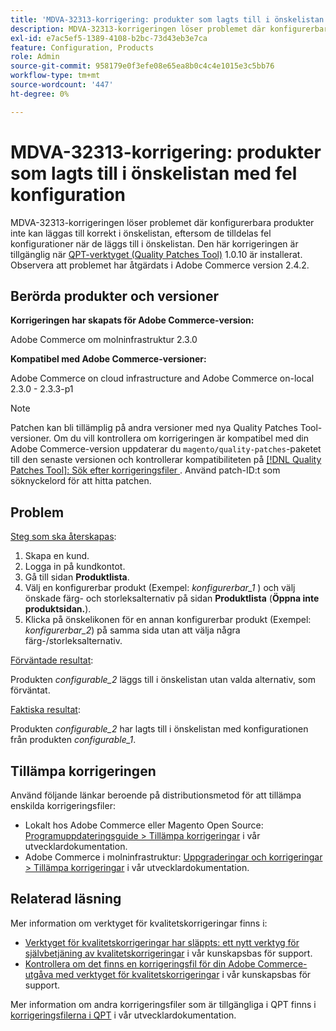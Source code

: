 ```yaml
---
title: 'MDVA-32313-korrigering: produkter som lagts till i önskelistan med fel konfiguration'
description: MDVA-32313-korrigeringen löser problemet där konfigurerbara produkter inte kan läggas till korrekt i önskelistan, eftersom de tilldelas fel konfigurationer när de läggs till i önskelistan. Den här korrigeringen är tillgänglig när [QPT-verktyget (Quality Patches Tool)](https://devdocs.magento.com/guides/v2.4/comp-mgr/patching.html#mqp) 1.0.10 är installerat. Observera att problemet har åtgärdats i Adobe Commerce version 2.4.2.
exl-id: e7ac5ef5-1389-4108-b2bc-73d43eb3e7ca
feature: Configuration, Products
role: Admin
source-git-commit: 958179e0f3efe08e65ea8b0c4c4e1015e3c5bb76
workflow-type: tm+mt
source-wordcount: '447'
ht-degree: 0%

---
```


# MDVA-32313-korrigering: produkter som lagts till i önskelistan med fel konfiguration

MDVA-32313-korrigeringen löser problemet där konfigurerbara produkter inte kan läggas till korrekt i önskelistan, eftersom de tilldelas fel konfigurationer när de läggs till i önskelistan. Den här korrigeringen är tillgänglig när [QPT-verktyget (Quality Patches Tool)](https://devdocs.magento.com/guides/v2.4/comp-mgr/patching.html#mqp) 1.0.10 är installerat. Observera att problemet har åtgärdats i Adobe Commerce version 2.4.2.

## Berörda produkter och versioner

**Korrigeringen har skapats för Adobe Commerce-version:**

Adobe Commerce om molninfrastruktur 2.3.0

**Kompatibel med Adobe Commerce-versioner:**

Adobe Commerce on cloud infrastructure and Adobe Commerce on-local 2.3.0 - 2.3.3-p1

>[!NOTE]
>
>Patchen kan bli tillämplig på andra versioner med nya Quality Patches Tool-versioner. Om du vill kontrollera om korrigeringen är kompatibel med din Adobe Commerce-version uppdaterar du `magento/quality-patches`-paketet till den senaste versionen och kontrollerar kompatibiliteten på [[!DNL Quality Patches Tool]: Sök efter korrigeringsfiler ](https://devdocs.magento.com/quality-patches/tool.html#patch-grid). Använd patch-ID:t som söknyckelord för att hitta patchen.

## Problem

<u>Steg som ska återskapas</u>:

1. Skapa en kund.
1. Logga in på kundkontot.
1. Gå till sidan **Produktlista**.
1. Välj en konfigurerbar produkt (Exempel: *konfigurerbar\_1* ) och välj önskade färg- och storleksalternativ på sidan **Produktlista** (**Öppna inte produktsidan.**).
1. Klicka på önskelikonen för en annan konfigurerbar produkt (Exempel: *konfigurerbar\_2*) på samma sida utan att välja några färg-/storleksalternativ.

<u>Förväntade resultat</u>:

Produkten *configurable\_2* läggs till i önskelistan utan valda alternativ, som förväntat.

<u>Faktiska resultat</u>:

Produkten *configurable\_2* har lagts till i önskelistan med konfigurationen från produkten *configurable\_1*.

## Tillämpa korrigeringen

Använd följande länkar beroende på distributionsmetod för att tillämpa enskilda korrigeringsfiler:

* Lokalt hos Adobe Commerce eller Magento Open Source: [Programuppdateringsguide > Tillämpa korrigeringar](https://devdocs.magento.com/guides/v2.4/comp-mgr/patching/mqp.html) i vår utvecklardokumentation.
* Adobe Commerce i molninfrastruktur: [Uppgraderingar och korrigeringar > Tillämpa korrigeringar](https://devdocs.magento.com/cloud/project/project-patch.html) i vår utvecklardokumentation.

## Relaterad läsning

Mer information om verktyget för kvalitetskorrigeringar finns i:

* [Verktyget för kvalitetskorrigeringar har släppts: ett nytt verktyg för självbetjäning av kvalitetskorrigeringar](/help/announcements/adobe-commerce-announcements/magento-quality-patches-released-new-tool-to-self-serve-quality-patches.md) i vår kunskapsbas för support.
* [Kontrollera om det finns en korrigeringsfil för din Adobe Commerce-utgåva med verktyget för kvalitetskorrigeringar](/help/support-tools/patches-available-in-qpt-tool/check-patch-for-magento-issue-with-magento-quality-patches.md) i vår kunskapsbas för support.

Mer information om andra korrigeringsfiler som är tillgängliga i QPT finns i [korrigeringsfilerna i QPT](https://devdocs.magento.com/quality-patches/tool.html#patch-grid) i vår utvecklardokumentation.
